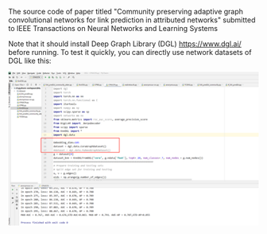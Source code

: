The source code of paper titled "Community preserving adaptive graph convolutional networks for link prediction in attributed networks"  submitted to IEEE Transactions on Neural Networks and Learning Systems

Note that it should install Deep Graph Library (DGL) https://www.dgl.ai/ before running. To test it quickly, you can directly use network datasets of DGL like this:

![](Fig.png)